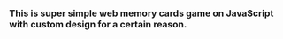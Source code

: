 ### This is super simple web memory cards game on JavaScript with custom design for a certain reason.
